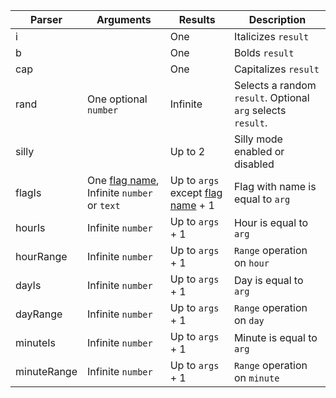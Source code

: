 |Parser | Arguments | Results | Description|
|---------|------|---------|------------|
|i || One | Italicizes `result`|
|b || One | Bolds `result`|
|cap || One | Capitalizes `result`|
|rand | One optional `number` | Infinite | Selects a random `result`. Optional `arg` selects `result`.|
|silly || Up to 2 | Silly mode enabled or disabled|
|flagIs | One [flag name](Lists/FlagList.md), Infinite `number` or `text` | Up to `args` except [flag name](Lists/FlagList.md) + 1 | Flag with name is equal to `arg` |
|hourIs | Infinite `number` | Up to `args` + 1 | Hour is equal to `arg` |
|hourRange | Infinite `number` | Up to `args` + 1 | `Range` operation on `hour`|
|dayIs | Infinite `number` | Up to `args` + 1 | Day is equal to `arg` |
|dayRange | Infinite `number` | Up to `args` + 1 | `Range` operation on `day`|
|minuteIs | Infinite `number` | Up to `args` + 1 | Minute is equal to `arg` |
|minuteRange | Infinite `number` | Up to `args` + 1 | `Range` operation on `minute`|

